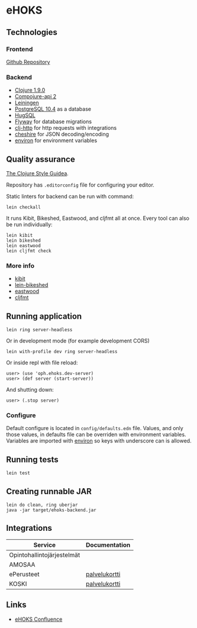 # eHOKS

## Technologies

### Frontend

[Github Repository](https://github.com/Opetushallitus/ehoks-ui)

### Backend

+ [Clojure 1.9.0](https://clojure.org/)
+ [Compojure-api 2](https://github.com/metosin/compojure-api/)
+ [Leiningen](https://leiningen.org/)
+ [PostgreSQL 10.4](https://www.postgresql.org/) as a database
+ [HugSQL](https://www.hugsql.org/)
+ [Flyway](https://flywaydb.org/) for database migrations
+ [clj-http](https://github.com/dakrone/clj-http) for http requests with
integrations
+ [cheshire](https://github.com/dakrone/cheshire) for JSON decoding/encoding
+ [environ](https://github.com/weavejester/environ) for environment variables

## Quality assurance

[The Clojure Style Guidea](https://github.com/bbatsov/clojure-style-guide).

Repository has `.editorconfig` file for configuring your editor.

Static linters for backend can be run with command:

``` shell
lein checkall
```

It runs Kibit, Bikeshed, Eastwood, and cljfmt all at once. Every tool can also
be run individually:

``` shell
lein kibit
lein bikeshed
lein eastwood
lein cljfmt check
```

### More info

+ [kibit](https://github.com/jonase/kibit)
+ [lein-bikeshed](https://github.com/dakrone/lein-bikeshed)
+ [eastwood](https://github.com/jonase/eastwood)
+ [cljfmt](https://github.com/weavejester/cljfmt)

## Running application

``` shell
lein ring server-headless
```

Or in development mode (for example development CORS)

``` shell
lein with-profile dev ring server-headless
```

Or inside repl with file reload:

``` repl
user> (use 'oph.ehoks.dev-server)
user> (def server (start-server))
```

And shutting down:

``` repl
user> (.stop server)
```

### Configure

Default configure is located in `config/defaults.edn` file. Values, and only
those values, in defaults file can be overriden with environment variables.
Variables are imported with [environ](https://github.com/weavejester/environ)
so keys with underscore can is allowed.

## Running tests

``` shell
lein test
```

## Creating runnable JAR

```
lein do clean, ring uberjar
java -jar target/ehoks-backend.jar
```

## Integrations

Service | Documentation
--------|--------------
Opintohallintojärjestelmät |
AMOSAA |
ePerusteet | [palvelukortti](https://confluence.csc.fi/display/OPHPALV/ePerusteet)
KOSKI | [palvelukortti](https://confluence.csc.fi/display/OPHPALV/Koski-palvelukortti)

## Links

+ [eHOKS Confluence](https://confluence.csc.fi/display/OPHPALV/eHOKS+-+hanke)
